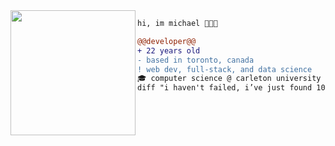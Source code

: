 <img align="left" height="200" src="https://31.media.tumblr.com/cf20f1a18a8a9e691e87b9b37d2816a8/tumblr_n29a4oGh2n1qza1qzo1_500.gif"/>

```diff
hi, im michael 👨🏻‍💻

@@developer@@
+ 22 years old
- based in toronto, canada
! web dev, full-stack, and data science
🎓 computer science @ carleton university
diff "i haven't failed, i’ve just found 10,000 ways that won’t work"
```
